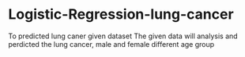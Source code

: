# Logistic-Regression-lung-cancer
To predicted lung caner given dataset
The given data will analysis and perdicted the lung cancer, male and female different age group
